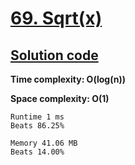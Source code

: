 # [69. Sqrt(x)](https://leetcode.com/problems/sqrtx/)

## [Solution code](https://github.com/alexengrig/leetcode/blob/main/src/main/java/dev/alexengrig/leetcode/_69_sqrtx/Solution.java)

**Time complexity: O(log(n))**

**Space complexity: O(1)**

```
Runtime 1 ms
Beats 86.25%

Memory 41.06 MB
Beats 14.00%
```